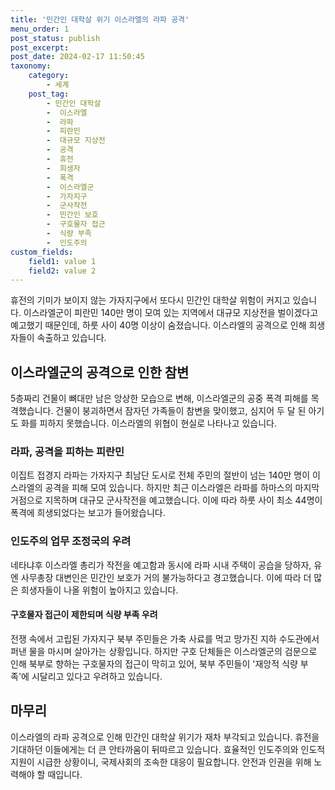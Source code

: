 ```yaml
---
title: '민간인 대학살 위기 이스라엘의 라파 공격'
menu_order: 1
post_status: publish
post_excerpt: 
post_date: 2024-02-17 11:50:45
taxonomy:
    category:
        - 세계
    post_tag:
        - 민간인 대학살
        -  이스라엘
        -  라파
        -  피란민
        -  대규모 지상전
        -  공격
        -  휴전
        -  희생자
        -  폭격
        -  이스라엘군
        -  가자지구
        -  군사작전
        -  민간인 보호
        -  구호물자 접근
        -  식량 부족
        -  인도주의
custom_fields:
    field1: value 1
    field2: value 2
---
```


휴전의 기미가 보이지 않는 가자지구에서 또다시 민간인 대학살 위험이 커지고 있습니다. 이스라엘군이 피란민 140만 명이 모여 있는 지역에서 대규모 지상전을 벌이겠다고 예고했기 때문인데, 하룻 사이 40명 이상이 숨졌습니다. 이스라엘의 공격으로 인해 희생자들이 속출하고 있습니다.
## 이스라엘군의 공격으로 인한 참변  
5층짜리 건물이 뼈대만 남은 앙상한 모습으로 변해, 이스라엘군의 공중 폭격 피해를 목격했습니다. 건물이 붕괴하면서 잠자던 가족들이 참변을 맞이했고, 심지어 두 달 된 아기도 화를 피하지 못했습니다. 이스라엘의 위협이 현실로 나타나고 있습니다.
### 라파, 공격을 피하는 피란민  
이집트 접경지 라파는 가자지구 최남단 도시로 전체 주민의 절반이 넘는 140만 명이 이스라엘의 공격을 피해 모여 있습니다. 하지만 최근 이스라엘은 라파를 하마스의 마지막 거점으로 지목하며 대규모 군사작전을 예고했습니다. 이에 따라 하룻 사이 최소 44명이 폭격에 희생되었다는 보고가 들어왔습니다.
### 인도주의 업무 조정국의 우려  
네타냐후 이스라엘 총리가 작전을 예고함과 동시에 라파 시내 주택이 공습을 당하자, 유엔 사무총장 대변인은 민간인 보호가 거의 불가능하다고 경고했습니다. 이에 따라 더 많은 희생자들이 나올 위험이 높아지고 있습니다.
#### 구호물자 접근이 제한되며 식량 부족 우려  
전쟁 속에서 고립된 가자지구 북부 주민들은 가축 사료를 먹고 망가진 지하 수도관에서 퍼낸 물을 마시며 살아가는 상황입니다. 하지만 구호 단체들은 이스라엘군의 검문으로 인해 북부로 향하는 구호물자의 접근이 막히고 있어, 북부 주민들이 '재앙적 식량 부족'에 시달리고 있다고 우려하고 있습니다.
## 마무리  
이스라엘의 라파 공격으로 인해 민간인 대학살 위기가 재차 부각되고 있습니다. 휴전을 기대하던 이들에게는 더 큰 안타까움이 뒤따르고 있습니다. 효율적인 인도주의와 인도적 지원이 시급한 상황이니, 국제사회의 조속한 대응이 필요합니다. 안전과 인권을 위해 노력해야 할 때입니다.
